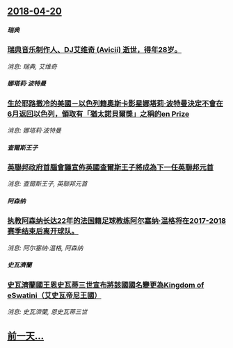 ## [2018-04-20](/news/2018/04/20/index.md)

##### 瑞典
### [瑞典音乐制作人、DJ艾维奇 (Avicii) 逝世，得年28岁。](/news/2018/04/20/瑞典音乐制作人-DJ艾维奇-Avicii-逝世-得年28岁.md)
_消息: 瑞典, 艾维奇_

##### 娜塔莉·波特曼
### [生於耶路撒冷的美國－以色列籍奧斯卡影星娜塔莉·波特曼決定不會在6月返回以色列，領取有「猶太諾貝爾獎」之稱的en Prize](/news/2018/04/20/生於耶路撒冷的美國-以色列籍奧斯卡影星娜塔莉-波特曼決定不會在6月返回以色列-領取有-猶太諾貝爾獎-之稱的en-Priz.md)
_消息: 娜塔莉·波特曼_

##### 查爾斯王子
### [英聯邦政府首腦會議宣佈英國查爾斯王子將成為下一任英聯邦元首 ](/news/2018/04/20/英聯邦政府首腦會議宣佈英國查爾斯王子將成為下一任英聯邦元首.md)
_消息: 查爾斯王子, 英聯邦元首_

##### 阿森纳
### [执教阿森纳长达22年的法国籍足球教练阿尔塞纳·温格将在2017-2018赛季结束后离开球队。](/news/2018/04/20/执教阿森纳长达22年的法国籍足球教练阿尔塞纳-温格将在2017-2018赛季结束后离开球队.md)
_消息: 阿尔塞纳·温格, 阿森纳_

##### 史瓦濟蘭
### [史瓦濟蘭國王恩史瓦蒂三世宣布將該國國名變更為Kingdom of eSwatini（艾史瓦帝尼王國）](/news/2018/04/20/史瓦濟蘭國王恩史瓦蒂三世宣布將該國國名變更為Kingdom-of-eSwatini-艾史瓦帝尼王國.md)
_消息: 史瓦濟蘭, 恩史瓦蒂三世_

## [前一天...](/news/2018/04/19/index.md)

